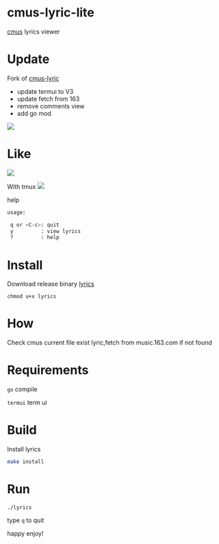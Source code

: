 # cmus-lyric-lite

[cmus](https://cmus.github.io/) lyrics viewer

# Update
Fork of [cmus-lyric](https://github.com/rockagen/cmus-lyric)

-   update termui to V3
-   update fetch from 163
-   remove comments view
-   add go mod

![](https://api.travis-ci.org/rockagen/cmus-lyric.svg?branch=master)

# Like
![](https://i.imgur.com/WNxuUZ7.png)

With tmux 
![](https://i.imgur.com/wL3tPZa.png)

help
```bash
usage:

 q or <C-c>: quit
 y         : view lyrics
 ?         : help

```

# Install
Download release binary [lyrics](https://github.com/JREAMLU/cmus-lyric-plus/releases)

`chmod u+x lyrics`

# How
Check cmus current file exist lyric,fetch from music.163.com if not found

# Requirements
`go` compile 

`termui` term ui

# Build
Install lyrics
```bash
make install
```

# Run
`./lyrics`

type `q` to quit

happy enjoy!
